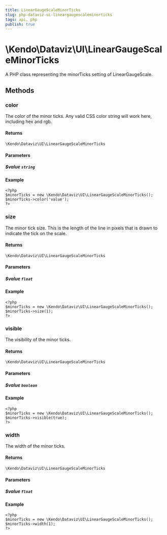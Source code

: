 ```yaml
---
title: LinearGaugeScaleMinorTicks
slug: php-dataviz-ui-lineargaugescaleminorticks
tags: api, php
publish: true
---
```


# \Kendo\Dataviz\UI\LinearGaugeScaleMinorTicks

A PHP class representing the minorTicks setting of LinearGaugeScale.


## Methods

### color
The color of the minor ticks.
Any valid CSS color string will work here, including hex and rgb.

#### Returns
`\Kendo\Dataviz\UI\LinearGaugeScaleMinorTicks`

#### Parameters

##### $value `string`



#### Example 
    <?php
    $minorTicks = new \Kendo\Dataviz\UI\LinearGaugeScaleMinorTicks();
    $minorTicks->color('value');
    ?>

### size
The minor tick size.
This is the length of the line in pixels that is drawn to indicate the tick on the scale.

#### Returns
`\Kendo\Dataviz\UI\LinearGaugeScaleMinorTicks`

#### Parameters

##### $value `float`



#### Example 
    <?php
    $minorTicks = new \Kendo\Dataviz\UI\LinearGaugeScaleMinorTicks();
    $minorTicks->size(1);
    ?>

### visible
The visibility of the minor ticks.

#### Returns
`\Kendo\Dataviz\UI\LinearGaugeScaleMinorTicks`

#### Parameters

##### $value `boolean`



#### Example 
    <?php
    $minorTicks = new \Kendo\Dataviz\UI\LinearGaugeScaleMinorTicks();
    $minorTicks->visible(true);
    ?>

### width
The width of the minor ticks.

#### Returns
`\Kendo\Dataviz\UI\LinearGaugeScaleMinorTicks`

#### Parameters

##### $value `float`



#### Example 
    <?php
    $minorTicks = new \Kendo\Dataviz\UI\LinearGaugeScaleMinorTicks();
    $minorTicks->width(1);
    ?>

